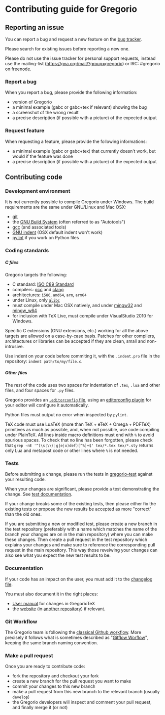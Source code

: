 # Contributing guide for Gregorio

## Reporting an issue

You can report a bug and request a new feature on the [bug tracker](https://github.com/gregorio-project/gregorio/issues).

Please search for existing issues before reporting a new one.

Please do not use the issue tracker for personal support requests, instead use the mailing-list (https://gna.org/mail/?group=gregorio) or IRC: #gregorio on freenode.

### Report a bug

When you report a bug, please provide the following information:

 * version of Gregorio
 * a minimal example (gabc or gabc+tex if relevant) showing the bug
 * a screenshot of the wrong result
 * a precise description (if possible with a picture) of the expected output

### Request feature

When requesting a feature, please provide the following informations:

 * a minimal example (gabc or gabc+tex) that currently doesn't work, but would
   if the feature was done
 * a precise description (if possible with a picture) of the expected output

## Contributing code

### Development environment

It is not currently possible to compile Gregorio under Windows. The build requirements
are the same under GNU/Linux and Mac OSX:

 * [git](http://git-scm.com/)
 * the [GNU Build System](http://www.gnu.org/software/automake/manual/html_node/GNU-Build-System.html#GNU-Build-System) (often referred to as "Autotools")
 * [gcc](https://gcc.gnu.org/) (and associated tools)
 * [GNU indent](https://www.gnu.org/software/indent/) (OSX default indent won't work)
 * [pylint](http://www.pylint.org/) if you work on Python files

### Coding standards

##### C files

Gregorio targets the following:

 * C standard: [ISO C89 Standard](http://en.wikipedia.org/wiki/ANSI_C#C89)
 * compilers: [gcc](https://gcc.gnu.org/) and [clang](http://clang.llvm.org/)
 * architectures: `i586`, `amd64`, `arm`, `arm64`
 * under Linux, only [`glibc`](http://www.gnu.org/software/libc/)
 * must compile under Mac OSX natively, and under [mingw32](http://www.mingw.org/) and [mingw_w64](https://sourceforge.net/projects/mingw-w64/)
 * for inclusion with TeX Live, must compile under VisualStudio 2010 for Windows.

Specific C extensions (GNU extensions, etc.) working for all the above targets are allowed on a case-by-case basis. Patches for other compilers, architectures or libraries can be accepted if they are clean, small and non-intrusive.

Use indent on your code before commiting it, with the `.indent.pro` file in the repository: `indent path/to/my/file.c`.

##### Other files

The rest of the code uses two spaces for indentation of `.tex`, `.lua` and other files, and four spaces for `.py` files.

Gregorio provides an [`.editorconfig` file](../.editorconfig), using an [editorconfig plugin](http://editorconfig.org/#download) for your editor will configure it automatically.

Python files must output no error when inspected by `pylint`.

TeX code must use LuaTeX (more than TeX + eTeX + Omega + PDFTeX) primitives as much as possible, and, when not possible, use code compiling under PlainTeX. All lines inside macro definitions must end with `%` to avoid spurious spaces. To check that no line has been forgotten, please check that `grep -nE '^(\s|\\(|g|e|x)def)[^%]+$' tex/*.tex tex/*.sty` returns only Lua and metapost code or other lines where `%` is not needed.

### Tests

Before submitting a change, please run the tests in [gregorio-test](gregorio-project/gregorio-test) against your resulting code.

When your changes are significant, please provide a test demonstrating the change. See [test documentation](https://github.com/gregorio-project/gregorio-test/blob/master/README.md).

If your change breaks some of the existing tests, then please either fix the existing tests or propose the new results be accepted as more "correct" than the old ones.

If you are submitting a new or modified test, please create a new branch in the test repository (preferably with a name which matches the name of the branch your changes are on in the main repository) where you can make these changes.  Then create a pull request in the test repository which explains your changes and make sure to reference the corresponding pull request in the main repository.  This way those reveiwing your changes can also see what you expect the new test results to be.

### Documentation

If your code has an impact on the user, you must add it to the [changelog file](CHANGELOG.md).

You must also document it in the right places:

 * [User manual](doc/) for changes in GregorioTeX
 * the [website](http://gregorio-project.github.io/) (in [another repository](https://github.com/gregorio-project/gregorio-project.github.io)) if relevant.

### Git Workflow

The Gregorio team is following the [classical Github workflow](https://guides.github.com/introduction/flow/). More precisely it follows what is sometimes described as "[Gitflow Worflow](https://www.atlassian.com/git/tutorials/comparing-workflows/gitflow-workflow)", keeping the same branch naming convention.

### Make a pull request

Once you are ready to contribute code:

 * fork the repository and checkout your fork
 * create a new branch for the pull request you want to make
 * commit your changes to this new branch
 * make a pull request from this new branch to the relevant branch (usually `develop`)
 * the Gregorio developers will inspect and comment your pull request, and finally merge it (or not)
